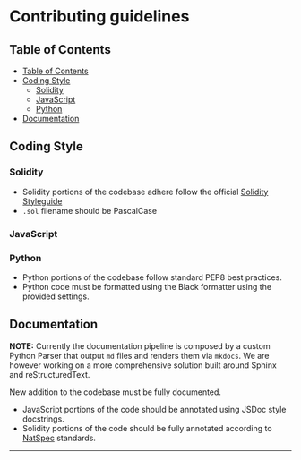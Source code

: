 # Contributing guidelines

## Table of Contents

- [Table of Contents](#table-of-contents)
- [Coding Style](#coding-style)
  - [Solidity](#solidity)
  - [JavaScript](#javascript)
  - [Python](#python)
- [Documentation](#documentation)

## Coding Style

### Solidity

- Solidity portions of the codebase adhere follow the official [Solidity Styleguide]
- `.sol` filename should be PascalCase

### JavaScript

### Python

- Python portions of the codebase follow standard PEP8 best practices.
- Python code must be formatted using the Black formatter using the provided settings.

## Documentation

**NOTE:** Currently the documentation pipeline is composed by a custom Python Parser that output `md`
files and renders them via `mkdocs`. We are however working on a more comprehensive solution built
around Sphinx and reStructuredText.

New addition to the codebase must be fully documented.

- JavaScript portions of the code should be annotated using JSDoc style docstrings.
- Solidity portions of the code should be fully annotated according to [NatSpec] standards.

<!--
Documentation is generated using Sphinx and reStructuredText, following the example set by Solidity. For a more comprehensive
description of the documentation process see [Write the Docs!]

To locally generate the documentation:

```console
virtualenv .venv
source .venv/bin/activate
pip install -r docs/requirements.txt
cd docs
make html
``` -->

---

[Solidity Styleguide]: https://solidity.readthedocs.io/en/v0.7.0/style-guide.html
[NatSpec]: https://solidity.readthedocs.io/en/v0.7.0/style-guide.html#natspec
[Write the Docs!]: docs/source/write_the_docs.rst
[Solidity Domain for Sphinx]: https://solidity-domain-for-sphinx.readthedocs.io/en/latest/formatting.html
